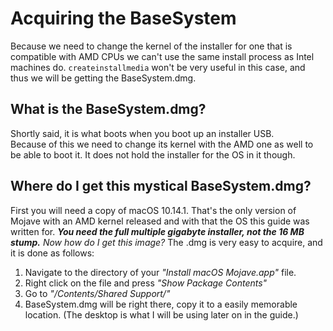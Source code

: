 # Acquiring the BaseSystem

Because we need to change the kernel of the installer for one that is compatible with AMD CPUs we can't use the same install process as Intel machines do. `createinstallmedia` won't be very useful in this case, and thus we will be getting the BaseSystem.dmg.

## What is the BaseSystem.dmg?

Shortly said, it is what boots when you boot up an installer USB.  
Because of this we need to change its kernel with the AMD one as well to be able to boot it. It does not hold the installer for the OS in it though.

## Where do I get this mystical BaseSystem.dmg?

First you will need a copy of macOS 10.14.1. That's the only version of Mojave with an AMD kernel released and with that the OS this guide was written for. _**You need the full multiple gigabyte installer, not the 16 MB stump.**_ _Now how do I get this image?_ The .dmg is very easy to acquire, and it is done as follows:

1. Navigate to the directory of your _"Install macOS Mojave.app"_ file.
2. Right click on the file and press _"Show Package Contents"_
3. Go to _"/Contents/Shared Support/"_
4. BaseSystem.dmg will be right there, copy it to a easily memorable location. \(The desktop is what I will be using later on in the guide.\)


